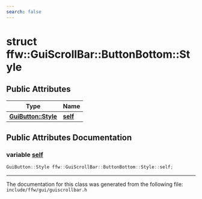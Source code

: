 ```yaml
---
search: false
---
```


# struct ffw::GuiScrollBar::ButtonBottom::Style

## Public Attributes

|Type|Name|
|-----|-----|
|**[GuiButton::Style](structffw_1_1_gui_button_1_1_style.md)**|[**self**](structffw_1_1_gui_scroll_bar_1_1_button_bottom_1_1_style.md#1ad9db50a3df4973633edee1879ea22116)|


## Public Attributes Documentation

### variable <a id="1ad9db50a3df4973633edee1879ea22116" href="#1ad9db50a3df4973633edee1879ea22116">self</a>

```cpp
GuiButton::Style ffw::GuiScrollBar::ButtonBottom::Style::self;
```





----------------------------------------
The documentation for this class was generated from the following file: `include/ffw/gui/guiscrollbar.h`
